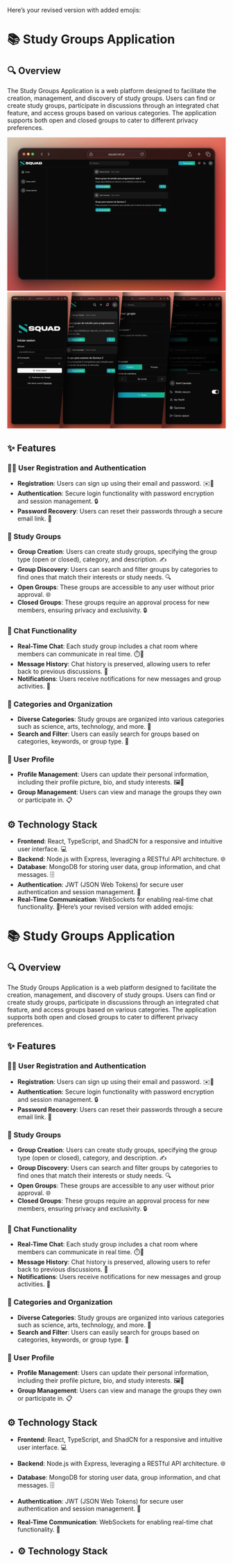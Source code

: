Here’s your revised version with added emojis:

# 📚 Study Groups Application

## 🔍 Overview
The Study Groups Application is a web platform designed to facilitate the creation, management, and discovery of study groups. Users can find or create study groups, participate in discussions through an integrated chat feature, and access groups based on various categories. The application supports both open and closed groups to cater to different privacy preferences.

<img src="/screens/home.png" alt="home">
<img src="/screens/mobile_full.png" alt="mobile">

## ✨ Features

### 🧑‍💻 User Registration and Authentication
- **Registration**: Users can sign up using their email and password. ✉️🔐
- **Authentication**: Secure login functionality with password encryption and session management. 🔒
- **Password Recovery**: Users can reset their passwords through a secure email link. 🔑

### 📖 Study Groups
- **Group Creation**: Users can create study groups, specifying the group type (open or closed), category, and description. ✍️
- **Group Discovery**: Users can search and filter groups by categories to find ones that match their interests or study needs. 🔍
- **Open Groups**: These groups are accessible to any user without prior approval. 🌐
- **Closed Groups**: These groups require an approval process for new members, ensuring privacy and exclusivity. 🔒

### 💬 Chat Functionality
- **Real-Time Chat**: Each study group includes a chat room where members can communicate in real time. ⏱️💬
- **Message History**: Chat history is preserved, allowing users to refer back to previous discussions. 📜
- **Notifications**: Users receive notifications for new messages and group activities. 🔔

### 📂 Categories and Organization
- **Diverse Categories**: Study groups are organized into various categories such as science, arts, technology, and more. 🌟
- **Search and Filter**: Users can easily search for groups based on categories, keywords, or group type. 🔎

### 👤 User Profile
- **Profile Management**: Users can update their personal information, including their profile picture, bio, and study interests. 🖼️📝
- **Group Management**: Users can view and manage the groups they own or participate in. 📋

## ⚙️ Technology Stack
- **Frontend**: React, TypeScript, and ShadCN for a responsive and intuitive user interface. 💻
- **Backend**: Node.js with Express, leveraging a RESTful API architecture. 🌐
- **Database**: MongoDB for storing user data, group information, and chat messages. 🗄️
- **Authentication**: JWT (JSON Web Tokens) for secure user authentication and session management. 🔑
- **Real-Time Communication**: WebSockets for enabling real-time chat functionality. 🔌Here’s your revised version with added emojis:

# 📚 Study Groups Application

## 🔍 Overview
The Study Groups Application is a web platform designed to facilitate the creation, management, and discovery of study groups. Users can find or create study groups, participate in discussions through an integrated chat feature, and access groups based on various categories. The application supports both open and closed groups to cater to different privacy preferences.

## ✨ Features

### 🧑‍💻 User Registration and Authentication
- **Registration**: Users can sign up using their email and password. ✉️🔐
- **Authentication**: Secure login functionality with password encryption and session management. 🔒
- **Password Recovery**: Users can reset their passwords through a secure email link. 🔑

### 📖 Study Groups
- **Group Creation**: Users can create study groups, specifying the group type (open or closed), category, and description. ✍️
- **Group Discovery**: Users can search and filter groups by categories to find ones that match their interests or study needs. 🔍
- **Open Groups**: These groups are accessible to any user without prior approval. 🌐
- **Closed Groups**: These groups require an approval process for new members, ensuring privacy and exclusivity. 🔒

### 💬 Chat Functionality
- **Real-Time Chat**: Each study group includes a chat room where members can communicate in real time. ⏱️💬
- **Message History**: Chat history is preserved, allowing users to refer back to previous discussions. 📜
- **Notifications**: Users receive notifications for new messages and group activities. 🔔

### 📂 Categories and Organization
- **Diverse Categories**: Study groups are organized into various categories such as science, arts, technology, and more. 🌟
- **Search and Filter**: Users can easily search for groups based on categories, keywords, or group type. 🔎

### 👤 User Profile
- **Profile Management**: Users can update their personal information, including their profile picture, bio, and study interests. 🖼️📝
- **Group Management**: Users can view and manage the groups they own or participate in. 📋

## ⚙️ Technology Stack
- **Frontend**: React, TypeScript, and ShadCN for a responsive and intuitive user interface. 💻
- **Backend**: Node.js with Express, leveraging a RESTful API architecture. 🌐
- **Database**: MongoDB for storing user data, group information, and chat messages. 🗄️
- **Authentication**: JWT (JSON Web Tokens) for secure user authentication and session management. 🔑
- **Real-Time Communication**: WebSockets for enabling real-time chat functionality. 🔌

- ## ⚙️ Technology Stack 
